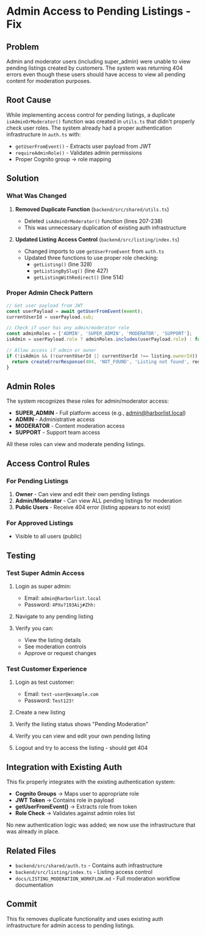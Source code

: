# Admin Access to Pending Listings - Fix

## Problem
Admin and moderator users (including super_admin) were unable to view pending listings created by customers. The system was returning 404 errors even though these users should have access to view all pending content for moderation purposes.

## Root Cause
While implementing access control for pending listings, a duplicate `isAdminOrModerator()` function was created in `utils.ts` that didn't properly check user roles. The system already had a proper authentication infrastructure in `auth.ts` with:
- `getUserFromEvent()` - Extracts user payload from JWT
- `requireAdminRole()` - Validates admin permissions
- Proper Cognito group → role mapping

## Solution

### What Was Changed

1. **Removed Duplicate Function** (`backend/src/shared/utils.ts`)
   - Deleted `isAdminOrModerator()` function (lines 207-238)
   - This was unnecessary duplication of existing auth infrastructure

2. **Updated Listing Access Control** (`backend/src/listing/index.ts`)
   - Changed imports to use `getUserFromEvent` from `auth.ts`
   - Updated three functions to use proper role checking:
     - `getListing()` (line 328)
     - `getListingBySlug()` (line 427)
     - `getListingWithRedirect()` (line 514)

### Proper Admin Check Pattern

```typescript
// Get user payload from JWT
const userPayload = await getUserFromEvent(event);
currentUserId = userPayload.sub;

// Check if user has any admin/moderator role
const adminRoles = ['ADMIN', 'SUPER_ADMIN', 'MODERATOR', 'SUPPORT'];
isAdmin = userPayload.role ? adminRoles.includes(userPayload.role) : false;

// Allow access if admin or owner
if (!isAdmin && (!currentUserId || currentUserId !== listing.ownerId)) {
  return createErrorResponse(404, 'NOT_FOUND', 'Listing not found', requestId);
}
```

## Admin Roles
The system recognizes these roles for admin/moderator access:
- **SUPER_ADMIN** - Full platform access (e.g., admin@harborlist.local)
- **ADMIN** - Administrative access
- **MODERATOR** - Content moderation access
- **SUPPORT** - Support team access

All these roles can view and moderate pending listings.

## Access Control Rules

### For Pending Listings
1. **Owner** - Can view and edit their own pending listings
2. **Admin/Moderator** - Can view ALL pending listings for moderation
3. **Public Users** - Receive 404 error (listing appears to not exist)

### For Approved Listings
- Visible to all users (public)

## Testing

### Test Super Admin Access
1. Login as super admin:
   - Email: `admin@harborlist.local`
   - Password: `4PXu?193Aij#Zhh:`

2. Navigate to any pending listing
3. Verify you can:
   - View the listing details
   - See moderation controls
   - Approve or request changes

### Test Customer Experience
1. Login as test customer:
   - Email: `test-user@example.com`
   - Password: `Test123!`

2. Create a new listing
3. Verify the listing status shows "Pending Moderation"
4. Verify you can view and edit your own pending listing
5. Logout and try to access the listing - should get 404

## Integration with Existing Auth

This fix properly integrates with the existing authentication system:

- **Cognito Groups** → Maps user to appropriate role
- **JWT Token** → Contains role in payload
- **getUserFromEvent()** → Extracts role from token
- **Role Check** → Validates against admin roles list

No new authentication logic was added; we now use the infrastructure that was already in place.

## Related Files
- `backend/src/shared/auth.ts` - Contains auth infrastructure
- `backend/src/listing/index.ts` - Listing access control
- `docs/LISTING_MODERATION_WORKFLOW.md` - Full moderation workflow documentation

## Commit
This fix removes duplicate functionality and uses existing auth infrastructure for admin access to pending listings.
